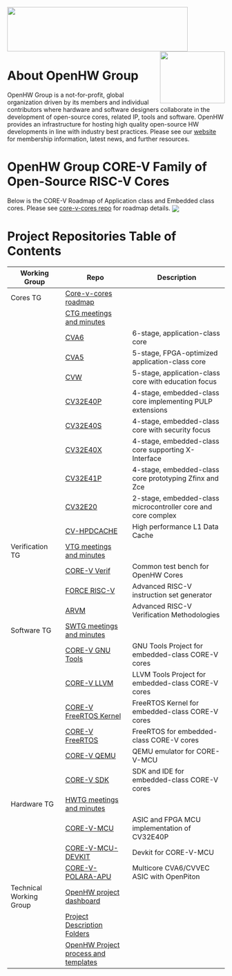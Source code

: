 <img src="https://www.openhwgroup.org/images/openhw-landscape.png" width="418px" height="103px" /> <img src="https://www.openhwgroup.org/images/core-v-portrait.png" align="right" width="150px" height="120px"/>

# About OpenHW Group

OpenHW Group is a not-for-profit, global organization driven by its members and individual contributors where hardware and software designers collaborate in the development of open-source cores, related IP, tools and software. OpenHW provides an infrastructure for hosting high quality open-source HW developments in line with industry best practices.
Please see our [website](https://www.openhwgroup.org/) for membership information, latest news, and further resources.

# OpenHW Group CORE-V Family of Open-Source RISC-V Cores

Below is the CORE-V Roadmap of Application class and Embedded class cores. Please see [core-v-cores repo](https://github.com/openhwgroup/core-v-cores) for roadmap details.
<img src="https://github.com/openhwgroup/core-v-cores/blob/master/CV-CORES-Roadmap_2023-03-14.png" align="center" />


# Project Repositories Table of Contents 

| Working Group    				| Repo																			| Description												|      
| --------------------    		| --------------------    														| -------------------- 										|
| Cores TG    					| [Core-v-cores roadmap](https://github.com/openhwgroup/core-v-cores)			|  															|
|								| [CTG meetings and minutes](https://github.com/openhwgroup/programs/tree/master/TGs/cores-task-group)|							|
| 		    					| [CVA6](https://github.com/openhwgroup/cva6)									| 6-stage, application-class core	 						|
|     							| [CVA5](https://github.com/openhwgroup/cva5)									| 5-stage, FPGA-optimized application-class core  |
|     							| [CVW](https://github.com/openhwgroup/cvw)										| 5-stage, application-class core with education focus |
|     							| [CV32E40P](https://github.com/openhwgroup/cv32e40p)							| 4-stage, embedded-class core implementing PULP extensions |
|     							| [CV32E40S](https://github.com/openhwgroup/cv32e40s)							| 4-stage, embedded-class core with security focus |
|     							| [CV32E40X](https://github.com/openhwgroup/cv32e40x)							| 4-stage, embedded-class core supporting X-Interface |
|     							| [CV32E41P](https://github.com/openhwgroup/cv32e41p)							| 4-stage, embedded-class core prototyping Zfinx and Zce |
|     							| [CV32E20](https://github.com/openhwgroup/cve2)							    | 2-stage, embedded-class microcontroller core and core complex |
|     							| [CV-HPDCACHE](https://github.com/openhwgroup/cv-hpdcache)						| High performance L1 Data Cache |
| Verification TG    			| [VTG meetings and minutes](https://github.com/openhwgroup/programs/tree/master/TGs/verification-task-group)|   |
|								| [CORE-V Verif](https://github.com/openhwgroup/core-v-verif)					| Common test bench for OpenHW Cores |
|     							| [FORCE RISC-V](https://github.com/openhwgroup/force-riscv)					| Advanced RISC-V instruction set generator |
|     							| [ARVM](https://github.com/openhwgroup/advanced-riscv-verification-methodologies)					| Advanced RISC-V Verification Methodologies |
| Software TG     				| [SWTG meetings and minutes](https://github.com/openhwgroup/core-v-sw)			|  												|
| 			    				| [CORE-V GNU Tools](https://github.com/openhwgroup/corev-gcc)					| GNU Tools Project for embedded-class CORE-V cores |
| 			    				| [CORE-V LLVM](https://github.com/openhwgroup/corev-llvm-project)				| LLVM Tools Project for embedded-class CORE-V cores |
| 			    				| [CORE-V FreeRTOS Kernel](https://github.com/openhwgroup/core-v-freertos-kernel)				| FreeRTOS Kernel for embedded-class CORE-V cores |
| 			    				| [CORE-V FreeRTOS](https://github.com/openhwgroup/core-v-freertos)				| FreeRTOS for embedded-class CORE-V cores |
| 			    				| [CORE-V QEMU](https://github.com/openhwgroup/corev-qemu)						| QEMU emulator for CORE-V-MCU	 |
| 			    				| [CORE-V SDK](https://github.com/openhwgroup/core-v-sdk)						| SDK and IDE for embedded-class CORE-V cores	 |
| Hardware TG     				| [HWTG meetings and minutes](https://github.com/openhwgroup/programs/tree/master/TGs/hardware-task-group)					|  |
|     							| [CORE-V-MCU](https://github.com/openhwgroup/core-v-mcu)						| ASIC and FPGA MCU implementation of CV32E40P |
|     							| [CORE-V-MCU-DEVKIT](https://github.com/openhwgroup/core-v-mcu-devkit)			| Devkit for CORE-V-MCU |
|     							| [CORE-V-POLARA-APU](https://github.com/openhwgroup/core-v-polara-apu)			| Multicore CVA6/CVVEC ASIC with OpenPiton |
| Technical Working Group		| [OpenHW project dashboard](https://github.com/openhwgroup/programs/tree/master/dashboard)		| |
|								| [Project Description Folders](https://github.com/openhwgroup/programs/tree/master/Project-Descriptions-and-Plans) | |
|								| [OpenHW Project process and templates](https://github.com/openhwgroup/programs/tree/master/process)		| |


<!--

**Here are some ideas to get you started:**

🙋‍♀️ A short introduction - what is your organization all about?
🌈 Contribution guidelines - how can the community get involved?
👩‍💻 Useful resources - where can the community find your docs? Is there anything else the community should know?
🍿 Fun facts - what does your team eat for breakfast?
🧙 Remember, you can do mighty things with the power of [Markdown](https://docs.github.com/github/writing-on-github/getting-started-with-writing-and-formatting-on-github/basic-writing-and-formatting-syntax)
-->

